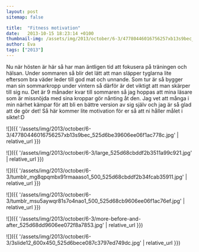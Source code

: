 ```yaml
---
layout: post
sitemap: false

title:  "Fitness motivation"
date:   2013-10-15 18:23:14 +0100
thumbnail-img: /assets/img/2013/october/6-3/47780446016756257xb13s9bec_525d6be39606ee06f1ac778c.jpg
author: Eva
tags: ["2013"]
---
```


Nu när hösten är här så har man äntligen tid att fokusera på träningen och hälsan. Under sommaren så blir det lätt att man släpper tyglarna lite eftersom bra väder leder till god mat och unnande. Som tur är så bygger man sin sommarkropp under vintern så därför är det viktigt att man skärper till sig nu. Det är 9 månader kvar till sommaren så jag hoppas att mina läsare som är missnöjda med sina kroppar gör nånting åt den. Jag vet att många i min närhet kämpar för att bli en bättre version av sig själv och jag är så glad att de gör det! Så här kommer lite motivation för er så att ni håller målet i sikte!:D

![]({{ '/assets/img/2013/october/6-3/47780446016756257xb13s9bec_525d6be39606ee06f1ac778c.jpg'  | relative_url }})

![]({{ '/assets/img/2013/october/6-3/large_525d68cbddf2b3511a99c921.jpg'  | relative_url }})

![]({{ '/assets/img/2013/october/6-3/tumblr_mg8qpqmbx91rmaaaso1_500_525d68cbddf2b34fcab35911.jpg'  | relative_url }})

![]({{ '/assets/img/2013/october/6-3/tumblr_msu5aywqr81s7o4nao1_500_525d68cb9606ee06f1ac76ef.jpg'  | relative_url }})

![]({{ '/assets/img/2013/october/6-3/more-before-and-after_525d68dd9606ee072f8a7853.jpg'  | relative_url }})

![]({{ '/assets/img/2013/october/6-3/3slide12_600x450_525d6bece087c3797ed749dc.jpg'  | relative_url }})

